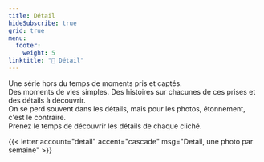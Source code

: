 ```yaml
---
title: Détail
hideSubscribe: true
grid: true
menu:
  footer:
    weight: 5
linktitle: "👀 Détail"
---
```


Une série hors du temps de moments pris et captés.  
Des moments de vies simples. Des histoires sur chacunes de ces prises et des détails à découvrir.   
On se perd souvent dans les détails, mais pour les photos, étonnement, c'est le contraire.  
Prenez le temps de découvrir les détails de chaque cliché.

{{< letter account="detail" accent="cascade" msg="Detail, une photo par semaine" >}}
